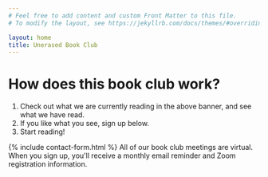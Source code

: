 ```yaml
---
# Feel free to add content and custom Front Matter to this file.
# To modify the layout, see https://jekyllrb.com/docs/themes/#overriding-theme-defaults

layout: home
title: Unerased Book Club
---
```


# How does this book club work?
1. Check out what we are currently reading in the above banner, and see what we have read.
2. If you like what you see, sign up below.
3. Start reading!

{% include contact-form.html %}
All of our book club meetings are virtual. When you sign up, you'll receive a monthly email reminder and Zoom registration information.
